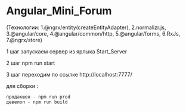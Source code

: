 # Angular_Mini_Forum

(Технологии: 1.@ngrx/entity(createEntityAdapter), 2.normalizr.js, 3.@angular/core, 4.@angular/common/http, 5.@angular/forms, 6.RxJs, 7.@ngrx/store)

1 шаг запускаем сервер из ярлыка Start_Server

2 шаг npm run start

3 шаг переходим по ссылке http://localhost:7777/

для сборки :

    продакшен - npm run prod
    девелоп - npm run build
